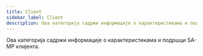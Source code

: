 ```yaml
---
title: Client
sidebar_label: Client
description: Ова категорија садржи информације о карактеристикама и подршци SA-MP клијента.
---
```


Ова категорија садржи информације о карактеристикама и подршци SA-MP клијента.
